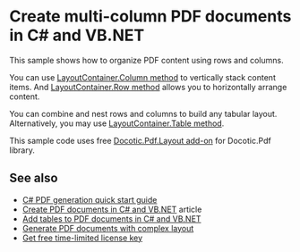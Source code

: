 # Create multi-column PDF documents in C# and VB.NET
This sample shows how to organize PDF content using rows and columns.

You can use [LayoutContainer.Column method](https://bitmiracle.com/pdf-library/api/layout/layoutcontainer-column) to vertically stack content items.
And [LayoutContainer.Row method](https://bitmiracle.com/pdf-library/api/layout/layoutcontainer-row) allows you to horizontally arrange content.

You can combine and nest rows and columns to build any tabular layout. Alternatively, you may use
[LayoutContainer.Table method](https://bitmiracle.com/pdf-library/api/layout/layoutcontainer-table).

This sample code uses free [Docotic.Pdf.Layout add-on](https://www.nuget.org/packages/BitMiracle.Docotic.Pdf.Layout/) for Docotic.Pdf library.

## See also
* [C# PDF generation quick start guide](https://bitmiracle.com/pdf-library/layout/getting-started)
* [Create PDF documents in C# and VB.NET](https://bitmiracle.com/pdf-library/create-pdf) article
* [Add tables to PDF documents in C# and VB.NET](/Samples/Layout/Tables)
* [Generate PDF documents with complex layout](/Samples/Layout/ComplexLayout)
* [Get free time-limited license key](https://bitmiracle.com/pdf-library/download)